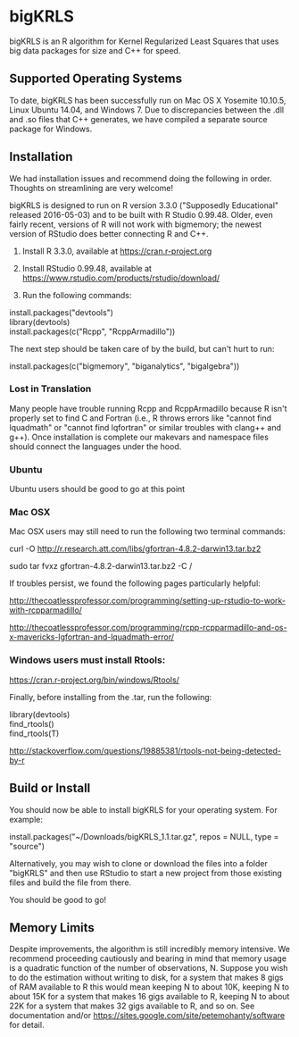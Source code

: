 # bigKRLS

bigKRLS is an R algorithm for Kernel Regularized Least Squares that uses big data packages 
for size and C++ for speed. 

## Supported Operating Systems
To date, bigKRLS has been successfully run on Mac OS X Yosemite 10.10.5, Linux Ubuntu 14.04, and Windows 7. Due to discrepancies between the .dll and .so files that C++ generates, we have compiled a separate source package for Windows. 


## Installation

We had installation issues and recommend doing the following in order. Thoughts on streamlining are very welcome!

bigKRLS is designed to run on R version 3.3.0 ("Supposedly Educational" released 2016-05-03) and to be built with R Studio 0.99.48. Older, even fairly recent, versions of R will not work with bigmemory; the newest version of RStudio does better connecting R and C++. 

1. Install R 3.3.0, available at https://cran.r-project.org 

2. Install RStudio 0.99.48, available at https://www.rstudio.com/products/rstudio/download/

3. Run the following commands:

install.packages("devtools")  
library(devtools)  
install.packages(c("Rcpp", "RcppArmadillo"))  

The next step should be taken care of by the build, but can't hurt to run:

install.packages(c("bigmemory", "biganalytics", "bigalgebra"))

### Lost in Translation
Many people have trouble running Rcpp and RcppArmadillo because R isn't properly set to find C and Fortran (i.e., R throws errors like "cannot find lquadmath" or "cannot find lqfortran" or similar troubles with clang++ and g++). Once installation is complete our makevars and namespace files should connect the languages under the hood. 

### Ubuntu 
Ubuntu users should be good to go at this point

### Mac OSX 
Mac OSX users may still need to run the following two terminal commands:

curl -O http://r.research.att.com/libs/gfortran-4.8.2-darwin13.tar.bz2

sudo tar fvxz gfortran-4.8.2-darwin13.tar.bz2 -C /

If troubles persist, we found the following pages particularly helpful:

http://thecoatlessprofessor.com/programming/setting-up-rstudio-to-work-with-rcpparmadillo/

http://thecoatlessprofessor.com/programming/rcpp-rcpparmadillo-and-os-x-mavericks-lgfortran-and-lquadmath-error/


### Windows users must install Rtools:

https://cran.r-project.org/bin/windows/Rtools/  

Finally, before installing from the .tar, run the following:

library(devtools)  
find_rtools()  
find_rtools(T)  

http://stackoverflow.com/questions/19885381/rtools-not-being-detected-by-r

## Build or Install
You should now be able to install bigKRLS for your operating system. For example:

install.packages("~/Downloads/bigKRLS_1.1.tar.gz", repos = NULL, type = "source")

Alternatively, you may wish to clone or download the files into a folder "bigKRLS" and then use RStudio to start a new project from those existing files and build the file from there.  
  
You should be good to go!

## Memory Limits
Despite improvements, the algorithm is still incredibly memory intensive. We recommend proceeding cautiously and bearing in mind that memory usage is a quadratic function of the number of observations, N. Suppose you wish to do the estimation without writing to disk, for a system that makes 8 gigs of RAM available to R this would mean keeping N to about 10K, keeping N to about 15K for a system that makes 16 gigs available to R, keeping N to about 22K for a system that makes 32 gigs available to R, and so on. See documentation and/or https://sites.google.com/site/petemohanty/software for detail.



